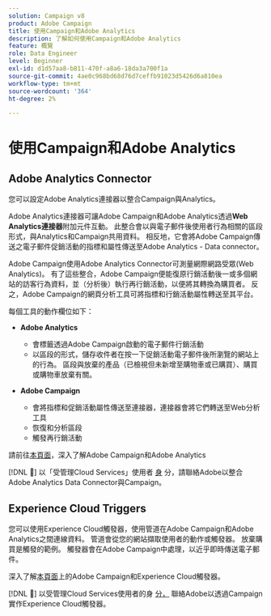 ```yaml
---
solution: Campaign v8
product: Adobe Campaign
title: 使用Campaign和Adobe Analytics
description: 了解如何使用Campaign和Adobe Analytics
feature: 概覽
role: Data Engineer
level: Beginner
exl-id: d1d57aa8-b811-470f-a8a6-18da3a700f1a
source-git-commit: 4ae0c968bd68d76d7ceffb91023d5426d6a810ea
workflow-type: tm+mt
source-wordcount: '364'
ht-degree: 2%

---
```


# 使用Campaign和Adobe Analytics


## Adobe Analytics Connector

您可以設定Adobe Analytics連接器以整合Campaign與Analytics。

Adobe Analytics連接器可讓Adobe Campaign和Adobe Analytics透過&#x200B;**Web Analytics連接器**&#x200B;附加元件互動。 此整合會以與電子郵件後使用者行為相關的區段形式，與Analytics和Campaign共用資料。 相反地，它會將Adobe Campaign傳送之電子郵件促銷活動的指標和屬性傳送至Adobe Analytics - Data connector。

Adobe Campaign使用Adobe Analytics Connector可測量網際網路受眾(Web Analytics)。 有了這些整合，Adobe Campaign便能復原行銷活動後一或多個網站的訪客行為資料，並（分析後）執行再行銷活動，以便將其轉換為購買者。 反之，Adobe Campaign的網頁分析工具可將指標和行銷活動屬性轉送至其平台。

每個工具的動作欄位如下：

* **Adobe Analytics**

   * 會標籤透過Adobe Campaign啟動的電子郵件行銷活動
   * 以區段的形式，儲存收件者在按一下促銷活動電子郵件後所瀏覽的網站上的行為。 區段與放棄的產品（已檢視但未新增至購物車或已購買）、購買或購物車放棄有關。

* **Adobe Campaign**

   * 會將指標和促銷活動屬性傳送至連接器，連接器會將它們轉送至Web分析工具
   * 恢復和分析區段
   * 觸發再行銷活動

請前往[本頁面](https://experienceleague.adobe.com/docs/campaign-classic/using/getting-started/connectors/adobe-analytics-data-connector.html)，深入了解Adobe Campaign和Adobe Analytics

[!DNL :speech_balloon:]  以「受管理Cloud Services」使用者 [身](../start/campaign-faq.md#support) 分，請聯絡Adobe以整合Adobe Analytics Data Connector與Campaign。


## Experience Cloud Triggers

您可以使用Experience Cloud觸發器，使用管道在Adobe Campaign和Adobe Analytics之間連線資料。 管道會從您的網站擷取使用者的動作或觸發器。 放棄購買是觸發的範例。 觸發器會在Adobe Campaign中處理，以近乎即時傳送電子郵件。

深入了解[本頁面](https://experienceleague.adobe.com/docs/campaign-classic/using/integrating-with-adobe-experience-cloud/experience-triggers/about-triggers.html?lang=en)上的Adobe Campaign和Experience Cloud觸發器。

[!DNL :speech_balloon:]  以受管理Cloud Services使用者的身 [分，](../start/campaign-faq.md#support) 聯絡Adobe以透過Campaign實作Experience Cloud觸發器。
